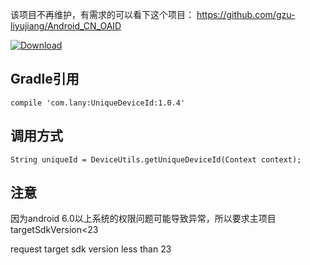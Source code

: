 该项目不再维护，有需求的可以看下这个项目：
https://github.com/gzu-liyujiang/Android_CN_OAID

[ ![Download](https://api.bintray.com/packages/lany192/maven/UniqueDeviceId/images/download.svg) ](https://bintray.com/lany192/maven/UniqueDeviceId/_latestVersion)
## Gradle引用
    compile 'com.lany:UniqueDeviceId:1.0.4'
## 调用方式
    String uniqueId = DeviceUtils.getUniqueDeviceId(Context context);
## 注意
因为android 6.0以上系统的权限问题可能导致异常，所以要求主项目  targetSdkVersion<23

request target sdk version less than 23
